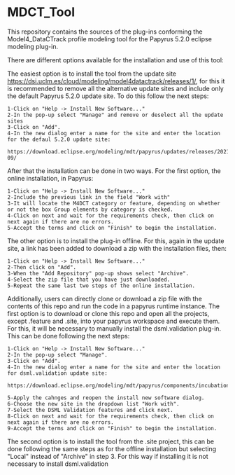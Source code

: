 # MDCT_Tool

This repository contains the sources of the plug-ins conforming the Model4_DataCTrack profile modeling tool for the Papyrus 5.2.0 eclipse modeling plug-in.

There are different options available for the installation and use of this tool:

  The easiest option is to install the tool from the update site https://dsi.uclm.es/cloud/modeling/model4datactrack/releases/1/, for this it is recommended to remove all the alternative update sites and include only the default Papyrus 5.2.0 update site. To do this follow the next steps:
    
    1-Click on "Help -> Install New Software..." 
    2-In the pop-up select "Manage" and remove or deselect all the update sites
    3-Click on "Add".
    4-In the new dialog enter a name for the site and enter the location for the defaul 5.2.0 update site:
    
    https://download.eclipse.org/modeling/mdt/papyrus/updates/releases/2021-09/
  
  
  After that the installation can be done in two ways. For the first option, the online installation, in Papyrus:
    
    1-Click on "Help -> Install New Software..."    
    2-Include the previous link in the field "Work with"     
    3-It will locate the M4DCT category or feature, depending on whether or not the box Group elements by category is checked.    
    4-Click on next and wait for the requirements check, then click on next again if there are no errors.    
    5-Accept the terms and click on "Finish" to begin the installation. 
  
  The other option is to install the plug-in offline. For this, again in the update site, a link has been added to download a zip with the installation files, then:
    
    1-Click on "Help -> Install New Software..."
    2-Then click on "Add".
    3-When the "Add Repository" pop-up shows select "Archive".
    4-Select the zip file that you have just downloaded.
    5-Repeat the same last two steps of the online installation. 
  
  Additionally, users can directly clone or download a zip file with the contents of this repo and run the code in a papyrus runtime instance. The first option is to download or clone this repo and open all the projects, except .feature and .site, into your papyrus workspace and execute them. For this, it will be necessary to manually install the dsml.validation plug-in. This can be done following the next steps:
    
    1-Click on "Help -> Install New Software..."
    2-In the pop-up select "Manage".
    3-Click on "Add".
    4-In the new dialog enter a name for the site and enter the location for dsml.validation update site: 
    
    https://download.eclipse.org/modeling/mdt/papyrus/components/incubation/dsml.validation/updates/oxygen/1.2.0/
    
    5-Apply the cahnges and reopen the install new software dialog.
    6-Choose the new site in the dropdown list "Work with".
    7-Select the DSML Validation features and click next.
    8-Click on next and wait for the requirements check, then click on next again if there are no errors.
    9-Accept the terms and click on "Finish" to begin the installation. 
  
  The second option is to install the tool from the .site project, this can be done following the same steps as for the offline installation but selecting "Local" instead of "Archive" in step 3. For this way if installing it is not necessary to install dsml.validation
